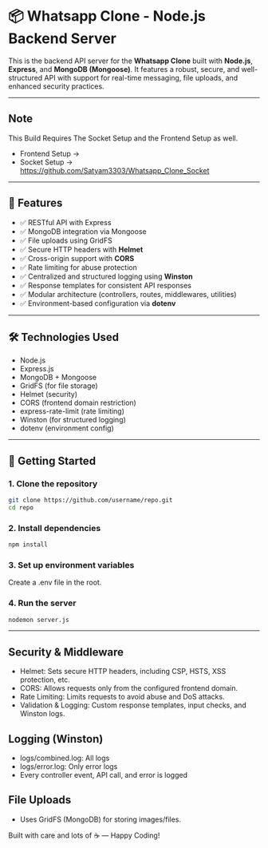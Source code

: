 # 📦 Whatsapp Clone - Node.js Backend Server

This is the backend API server for the **Whatsapp Clone** built with **Node.js**, **Express**, and **MongoDB (Mongoose)**. It features a robust, secure, and well-structured API with support for real-time messaging, file uploads, and enhanced security practices.

---
## Note

This Build Requires The Socket Setup and the Frontend Setup as well.
 - Frontend Setup ->
 - Socket Setup -> https://github.com/Satyam3303/Whatsapp_Clone_Socket
---

## 🚀 Features

- ✅ RESTful API with Express
- ✅ MongoDB integration via Mongoose
- ✅ File uploads using GridFS
- ✅ Secure HTTP headers with **Helmet**
- ✅ Cross-origin support with **CORS**
- ✅ Rate limiting for abuse protection
- ✅ Centralized and structured logging using **Winston**
- ✅ Response templates for consistent API responses
- ✅ Modular architecture (controllers, routes, middlewares, utilities)
- ✅ Environment-based configuration via **dotenv**

---

## 🛠 Technologies Used

- Node.js
- Express.js
- MongoDB + Mongoose
- GridFS (for file storage)
- Helmet (security)
- CORS (frontend domain restriction)
- express-rate-limit (rate limiting)
- Winston (for structured logging)
- dotenv (environment config)

---

## 🧰 Getting Started

### 1. Clone the repository

```bash
git clone https://github.com/username/repo.git
cd repo
```

### 2. Install dependencies

```bash
npm install
```

### 3. Set up environment variables
Create a .env file in the root.

### 4. Run the server

```bash
nodemon server.js
```

---

## Security & Middleware

- Helmet: Sets secure HTTP headers, including CSP, HSTS, XSS protection, etc.
- CORS: Allows requests only from the configured frontend domain.
- Rate Limiting: Limits requests to avoid abuse and DoS attacks. 
- Validation & Logging: Custom response templates, input checks, and Winston logs.

## Logging (Winston)

- logs/combined.log: All logs
- logs/error.log: Only error logs
- Every controller event, API call, and error is logged

## File Uploads

- Uses GridFS (MongoDB) for storing images/files.

Built with care and lots of ☕ — Happy Coding!
